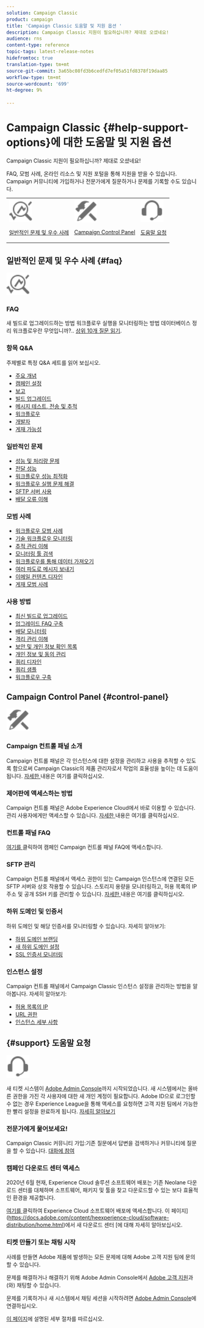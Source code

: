 ```yaml
---
solution: Campaign Classic
product: campaign
title: 'Campaign Classic 도움말 및 지원 옵션 '
description: Campaign Classic 지원이 필요하십니까? 제대로 오셨네요!
audience: rns
content-type: reference
topic-tags: latest-release-notes
hidefromtoc: true
translation-type: tm+mt
source-git-commit: 3a65bc08fd3b6cedfd7ef05a51fd8378f19daa85
workflow-type: tm+mt
source-wordcount: '699'
ht-degree: 9%

---
```



# Campaign Classic {#help-support-options}에 대한 도움말 및 지원 옵션

Campaign Classic 지원이 필요하십니까? 제대로 오셨네요!

FAQ, 모범 사례, 온라인 리소스 및 지원 포털을 통해 지원을 받을 수 있습니다. Campaign 커뮤니티에 가입하거나 전문가에게 질문하거나 문제를 기록할 수도 있습니다.

<table>
    <tr>
        <td><img src="platform/using/assets/do-not-localize/icon-faq.svg" width="60px"><p><a href="#faq">일반적인 문제 및 우수 사례</a></p></td>
        <td><img src="platform/using/assets/do-not-localize/icon-control-panel.svg" width="60px"><p><a href="#control-panel">Campaign Control Panel</a></p></td>
        <td><img src="platform/using/assets/do-not-localize/icon-support.svg" width="60px"><p><a href="#support">도움말 요청</a></p></td>
    </tr>
</table>

## 일반적인 문제 및 우수 사례 {#faq}

<img src="platform/using/assets/do-not-localize/icon-faq.svg" width="60px">

### FAQ

새 빌드로 업그레이드하는 방법 워크플로우 실행을 모니터링하는 방법 데이터베이스 정리 워크플로우란 무엇입니까?.. [상위 10개 질문 읽기](platform/using/common-questions.md).

### 항목 Q&amp;A

주제별로 특정 Q&amp;A 세트를 읽어 보십시오.

* [주요 개념](platform/using/faq-key-concepts.md)
* [캠페인 설정](platform/using/faq-campaign-config.md)
* [보고](platform/using/faq-reporting.md)
* [빌드 업그레이드](platform/using/faq-build-upgrade.md)
* [메시지 테스트, 전송 및 추적](platform/using/faq-messages.md)
* [워크플로우](platform/using/faq-workflows.md)
* [개발자](platform/using/faq-developers.md)
* [게재 가능성](delivery/using/monitoring-deliverability.md)

### 일반적인 문제

* [성능 및 처리량 문제](production/using/performance-and-throughput-issues.md)
* [전달 성능](delivery/using/delivery-performances.md)
* [워크플로우 성능 최적화](workflow/using/workflow-best-practices.md)
* [워크플로우 실행 문제 해결](workflow/using/monitoring-workflow-execution.md)
* [SFTP 서버 사용](platform/using/sftp-server-usage.md)
* [배달 오류 이해](delivery/using/understanding-delivery-failures.md)

### 모범 사례

* [워크플로우 모범 사례](workflow/using/workflow-best-practices.md)
* [기술 워크플로우 모니터링](workflow/using/monitoring-technical-workflows.md)
* [추적 관리 이해](delivery/using/about-message-tracking.md)
* [모니터링 툴 검색](production/using/monitoring-guidelines.md)
* [워크플로우를 통해 데이터 가져오기](platform/using/import-export-workflows.md)
* [여러 파도로 메시지 보내기  ](delivery/using/steps-sending-the-delivery.md)
* [이메일 컨텐츠 디자인](delivery/using/defining-the-email-content.md)
* [게재 모범 사례](delivery/using/delivery-best-practices.md)

### 사용 방법

* [최신 빌드로 업그레이드](production/using/build-upgrade.md)
* [업그레이드 FAQ 구축](platform/using/faq-build-upgrade.md)
* [배달 모니터링](delivery/using/about-delivery-monitoring.md)
* [격리 관리 이해](delivery/using/understanding-quarantine-management.md)
* [보안 및 개인 정보 확인 목록](installation/using/get-started-security-privacy.md)
* [개인 정보 및 동의 관리](platform/using/privacy-management.md)
* [쿼리 디자인](platform/using/steps-to-create-a-query.md)
* [쿼리 샘플](workflow/using/querying-recipient-table.md)
* [워크플로우 구축](workflow/using/building-a-workflow.md)

## Campaign Control Panel {#control-panel}

<img src="platform/using/assets/do-not-localize/icon-control-panel.svg" width="60px">

### Campaign 컨트롤 패널 소개

Campaign 컨트롤 패널은 각 인스턴스에 대한 설정을 관리하고 사용을 추적할 수 있도록 함으로써 Campaign Classic의 제품 관리자로서 작업의 효율성을 높이는 데 도움이 됩니다.
[자세한 ](https://docs.adobe.com/content/hecontrol-panel/using/discover-control-panel/key-features.html) 내용은 여기를 클릭하십시오.

### 제어판에 액세스하는 방법

Campaign 컨트롤 패널은 Adobe Experience Cloud에서 바로 이용할 수 있습니다. 관리 사용자에게만 액세스할 수 있습니다. [자세한 ](https://docs.adobe.com/content/hecontrol-panel/using/discover-control-panel/accessing-control-panel.html) 내용은 여기를 클릭하십시오.

### 컨트롤 패널 FAQ

[여기를 ](https://docs.adobe.com/content/hecontrol-panel/using/faq.html) 클릭하여 캠페인 Campaign 컨트롤 패널 FAQ에 액세스합니다.

### SFTP 관리

Campaign 컨트롤 패널에서 액세스 권한이 있는 Campaign 인스턴스에 연결된 모든 SFTP 서버와 상호 작용할 수 있습니다. 스토리지 용량을 모니터링하고, 허용 목록의 IP 주소 및 공개 SSH 키를 관리할 수 있습니다. [자세한 ](https://docs.adobe.com/content/hecontrol-panel/using/sftp-management/about-sftp-management.html) 내용은 여기를 클릭하십시오.

### 하위 도메인 및 인증서

하위 도메인 및 해당 인증서를 모니터링할 수 있습니다. 자세히 알아보기:
* [하위 도메인 브랜딩](https://docs.adobe.com/content/hecontrol-panel/using/subdomains-and-certificates/subdomains-branding.html)
* [새 하위 도메인 설정](https://docs.adobe.com/content/hecontrol-panel/using/subdomains-and-certificates/setting-up-new-subdomain.html)
* [SSL 인증서 모니터링](https://docs.adobe.com/content/hecontrol-panel/using/subdomains-and-certificates/renewing-subdomain-certificate.html)

### 인스턴스 설정

Campaign 컨트롤 패널에서 Campaign Classic 인스턴스 설정을 관리하는 방법을 알아봅니다. 자세히 알아보기:
* [허용 목록의 IP](https://docs.adobe.com/content/hecontrol-panel/using/instances-settings/ip-whitelisting-instance-access.html)
* [URL 권한](https://docs.adobe.com/content/hecontrol-panel/using/instances-settings/url-permissions.html)
* [인스턴스 세부 사항](https://docs.adobe.com/content/hecontrol-panel/using/instances-settings/instance-details.html)

## {#support} 도움말 요청

<img src="platform/using/assets/do-not-localize/icon-support.svg" width="60px">

새 티켓 시스템이 [Adobe Admin Console](https://adminconsole.adobe.com/overview)까지 시작되었습니다. 새 시스템에서는 올바른 권한을 가진 각 사용자에 대한 새 개인 계정이 필요합니다. Adobe ID으로 로그인할 수 없는 경우 Experience League을 통해 액세스를 요청하면 고객 지원 팀에서 가능한 한 빨리 설정을 완료하게 됩니다. [자세히 알아보기](https://helpx.adobe.com/kr/enterprise/using/support-for-experience-cloud.html)

### 전문가에게 물어보세요!

Campaign Classic 커뮤니티 가입:기존 질문에서 답변을 검색하거나 커뮤니티에 질문을 할 수 있습니다. [대화에 참여](https://experienceleaguecommunities.adobe.cadobe-campaign-classic/ct-p/adobe-campaign-classic-community)

### 캠페인 다운로드 센터 액세스

2020년 6월 현재, Experience Cloud 솔루션 소프트웨어 배포는 기존 Neolane 다운로드 센터를 대체하며 소프트웨어, 패키지 및 툴을 찾고 다운로드할 수 있는 보다 효율적인 환경을 제공합니다.

[여기를 ](https://experience.adobe.com/#/downloads/content/software-distributicampaign.html) 클릭하여 Experience Cloud 소프트웨어 배포에 액세스합니다.
이 페이지](https://docs.adobe.com/content/heexperience-cloud/software-distribution/home.html)에서 새 다운로드 센터 [에 대해 자세히 알아보십시오.

### 티켓 만들기 또는 채팅 시작

사례를 만들면 Adobe 제품에 발생하는 모든 문제에 대해 Adobe 고객 지원 팀에 문의할 수 있습니다.

문제를 해결하거나 해결하기 위해 Adobe Admin Console에서 [Adobe 고객 지원](https://adminconsole.adobe.com/overview)과(와) 채팅할 수 있습니다.

문제를 기록하거나 새 시스템에서 채팅 세션을 시작하려면 [Adobe Admin Console](https://adminconsole.adobe.com/overview)에 연결하십시오.

[이 페이지](https://helpx.adobe.com/enterprise/using/support-for-experience-cloud.html)에 설명된 세부 절차를 따르십시오.
